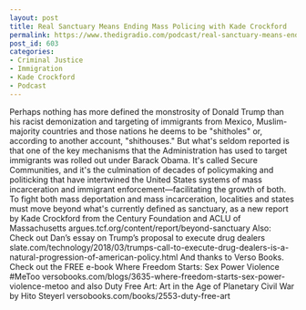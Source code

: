 ```yaml
---
layout: post
title: Real Sanctuary Means Ending Mass Policing with Kade Crockford
permalink: https://www.thedigradio.com/podcast/real-sanctuary-means-ending-mass-policing-with-kade-crockford/index.html
post_id: 603
categories: 
- Criminal Justice
- Immigration
- Kade Crockford
- Podcast
---
```


Perhaps nothing has more defined the monstrosity of Donald Trump than his racist demonization and targeting of immigrants from Mexico, Muslim-majority countries and those nations he deems to be "shitholes" or, according to another account, "shithouses." But what's seldom reported is that one of the key mechanisms that the Administration has used to target immigrants was rolled out under Barack Obama. It's called Secure Communities, and it's the culmination of decades of policymaking and politicking that have intertwined the United States systems of mass incarceration and immigrant enforcement—facilitating the growth of both. To fight both mass deportation and mass incarceration, localities and states must move beyond what's currently defined as sanctuary, as a new report by Kade Crockford from the Century Foundation and ACLU of Massachusetts argues.tcf.org/content/report/beyond-sanctuary Also: Check out Dan’s essay on Trump’s proposal to execute drug dealers slate.com/technology/2018/03/trumps-call-to-execute-drug-dealers-is-a-natural-progression-of-american-policy.html And thanks to Verso Books. Check out the FREE e-book Where Freedom Starts: Sex Power Violence #MeToo versobooks.com/blogs/3635-where-freedom-starts-sex-power-violence-metoo and also Duty Free Art: Art in the Age of Planetary Civil War by Hito Steyerl versobooks.com/books/2553-duty-free-art